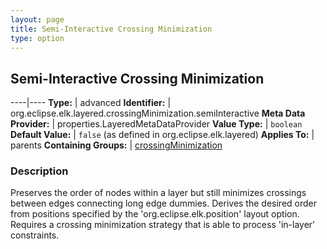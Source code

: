 ```yaml
---
layout: page
title: Semi-Interactive Crossing Minimization
type: option
---
```

## Semi-Interactive Crossing Minimization

----|----
**Type:** | advanced
**Identifier:** | org.eclipse.elk.layered.crossingMinimization.semiInteractive
**Meta Data Provider:** | properties.LayeredMetaDataProvider
**Value Type:** | `boolean`
**Default Value:** | `false` (as defined in org.eclipse.elk.layered)
**Applies To:** | parents
**Containing Groups:** | [crossingMinimization](org-eclipse-elk-layered-crossingMinimization)

### Description

Preserves the order of nodes within a layer but still minimizes crossings between edges connecting long edge dummies. Derives the desired order from positions specified by the 'org.eclipse.elk.position' layout option. Requires a crossing minimization strategy that is able to process 'in-layer' constraints.
